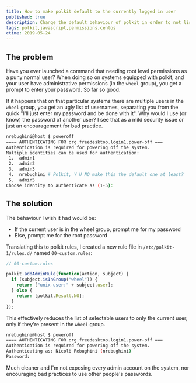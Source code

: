 ```yaml
---
title: How to make polkit default to the currently logged in user
published: true
description: Change the default behaviour of polkit in order to not list all the admin users when commands need root elevation
tags: polkit,javascript,permissions,centos
ctime: 2019-05-24
---
```


## The problem

Have you ever launched a command that needing root level permissions as a puny normal user? When doing so on systems equipped with polkit, and your user have administrative permissions (in the `wheel` group), you get a prompt to enter your password. So far so good.

If it happens that on that particular systems there are multiple users in the `wheel` group, you get an ugly list of usernames, separating you from the quick "I'll just enter my password and be done with it". Why would I use (or know) the password of another user? I see that as a mild security issue or just an encouragement for bad practice.

```bash
nrebughini@host $ poweroff
==== AUTHENTICATING FOR org.freedesktop.login1.power-off ===
Authentication is required for powering off the system.
Multiple identities can be used for authentication:
 1.  admin1
 2.  admin2
 3.  admin3
 4.  nrebughini # Polkit, Y U NO make this the default one at least?
 5.  admin5
Choose identity to authenticate as (1-5):
```

## The solution

The behaviour I wish it had would be:

- If the current user is in the wheel group, prompt me for my password
- Else, prompt me for the root password

Translating this to polkit rules, I created a new rule file in `/etc/polkit-1/rules.d/` named `00-custom.rules`:

```javascript
// 00-custom.rules

polkit.addAdminRule(function(action, subject) {
  if (subject.isInGroup("wheel")) {
    return ["unix-user:" + subject.user];
  } else {
    return [polkit.Result.NO];
  }
});
```

This effectively reduces the list of selectable users to only the current user, only if they're present in the `wheel` group.

```bash
nrebughini@host $ poweroff
==== AUTHENTICATING FOR org.freedesktop.login1.power-off ===
Authentication is required for powering off the system.
Authenticating as: Nicolò Rebughini (nrebughini)
Password:
```

Much cleaner and I'm not exposing every admin account on the system, nor encouraging bad practices to use other people's passwords.

